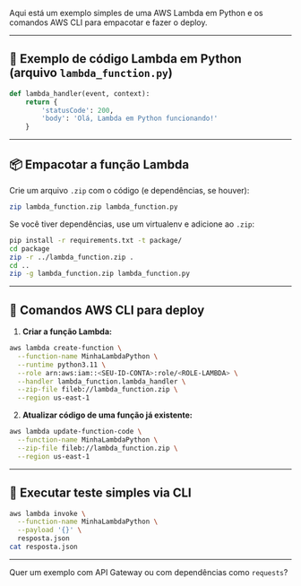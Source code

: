 Aqui está um exemplo simples de uma AWS Lambda em Python e os comandos AWS CLI para empacotar e fazer o deploy.

---

## 🐍 **Exemplo de código Lambda em Python (arquivo `lambda_function.py`)**

```python
def lambda_handler(event, context):
    return {
        'statusCode': 200,
        'body': 'Olá, Lambda em Python funcionando!'
    }
```

---

## 📦 **Empacotar a função Lambda**

Crie um arquivo `.zip` com o código (e dependências, se houver):

```bash
zip lambda_function.zip lambda_function.py
```

Se você tiver dependências, use um virtualenv e adicione ao `.zip`:

```bash
pip install -r requirements.txt -t package/
cd package
zip -r ../lambda_function.zip .
cd ..
zip -g lambda_function.zip lambda_function.py
```

---

## 🚀 **Comandos AWS CLI para deploy**

1. **Criar a função Lambda:**

```bash
aws lambda create-function \
  --function-name MinhaLambdaPython \
  --runtime python3.11 \
  --role arn:aws:iam::<SEU-ID-CONTA>:role/<ROLE-LAMBDA> \
  --handler lambda_function.lambda_handler \
  --zip-file fileb://lambda_function.zip \
  --region us-east-1
```

2. **Atualizar código de uma função já existente:**

```bash
aws lambda update-function-code \
  --function-name MinhaLambdaPython \
  --zip-file fileb://lambda_function.zip \
  --region us-east-1
```

---

## 🧪 **Executar teste simples via CLI**

```bash
aws lambda invoke \
  --function-name MinhaLambdaPython \
  --payload '{}' \
  resposta.json
cat resposta.json
```

---

Quer um exemplo com API Gateway ou com dependências como `requests`?